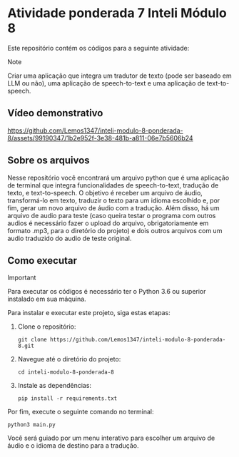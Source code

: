 # Atividade ponderada 7 Inteli Módulo 8

Este repositório contém os códigos para a seguinte atividade:

> [!NOTE]
> Criar uma aplicação que integra um tradutor de texto (pode ser baseado em LLM ou não), uma aplicação de speech-to-text e uma aplicação de text-to-speech.

## Vídeo demonstrativo

https://github.com/Lemos1347/inteli-modulo-8-ponderada-8/assets/99190347/1b2e952f-3e38-481b-a811-06e7b5606b24

## Sobre os arquivos

Nesse repositório você encontrará um arquivo python que é uma aplicação de terminal que integra funcionalidades de speech-to-text, tradução de texto, e text-to-speech. O objetivo é receber um arquivo de áudio, transformá-lo em texto, traduzir o texto para um idioma escolhido e, por fim, gerar um novo arquivo de áudio com a tradução. Além disso, há um arquivo de audio para teste (caso queira testar o programa com outros audios é necessário fazer o upload do arquivo, obrigatoriamente em formato .mp3, para o diretório do projeto) e dois outros arquivos com um audio traduzido do audio de teste original.

## Como executar

> [!IMPORTANT]
> Para executar os códigos é necessário ter o Python 3.6 ou superior instalado em sua máquina.

Para instalar e executar este projeto, siga estas etapas:

1. Clone o repositório:

   ```
   git clone https://github.com/Lemos1347/inteli-modulo-8-ponderada-8.git
   ```

2. Navegue até o diretório do projeto:

   ```
   cd inteli-modulo-8-ponderada-8
   ```

3. Instale as dependências:

   ```
   pip install -r requirements.txt
   ```

Por fim, execute o seguinte comando no terminal:

```
python3 main.py
```

Você será guiado por um menu interativo para escolher um arquivo de áudio e o idioma de destino para a tradução.
